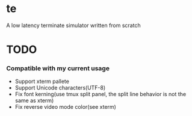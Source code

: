 # te
A low latency terminate simulator written from scratch

# TODO

### Compatible with my current usage
- Support xterm pallete
- Support Unicode characters(UTF-8)
- Fix font kerning(use tmux split panel, the split line behavior is not the same as xterm)
- Fix reverse video mode color(see xterm)
